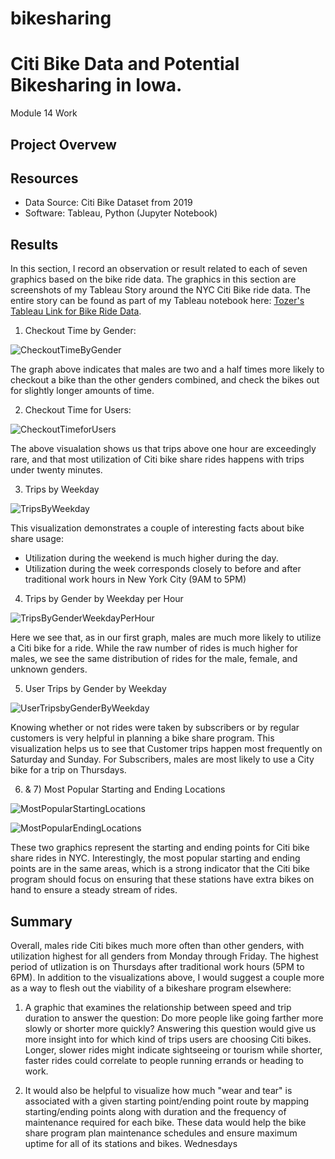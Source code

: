 # bikesharing
# Citi Bike Data and Potential Bikesharing in Iowa. 
Module 14 Work

## Project Overvew



## Resources
- Data Source: Citi Bike Dataset from 2019
- Software: Tableau, Python (Jupyter Notebook)

## Results
In this section, I record an observation or result related to each of seven graphics based on the bike ride data. The graphics in this section are screenshots of my Tableau Story around the NYC Citi Bike ride data. The entire story can be found as part of my Tableau notebook here: 
[Tozer's Tableau Link for Bike Ride Data](https://public.tableau.com/views/BikeshareData_16439399574750/NYCABikeStory?:language=en-US&:display_count=n&:origin=viz_share_link).

1) Checkout Time by Gender:

![CheckoutTimeByGender](https://github.com/Tozerh/bikesharing/blob/main/Checkout%20Time%20by%20Genders.PNG)

The graph above indicates that males are two and a half times more likely to checkout a bike than the other genders combined, and check the bikes out for slightly longer amounts of time. 

2) Checkout Time for Users: 

![CheckoutTimeforUsers](https://github.com/Tozerh/bikesharing/blob/main/Checkout%20Time%20for%20Users.PNG)

The above visualation shows us that trips above one hour are exceedingly rare, and that most utilization of Citi bike share rides happens with trips under twenty minutes. 

3) Trips by Weekday 

![TripsByWeekday](https://github.com/Tozerh/bikesharing/blob/main/Trips%20by%20Weekday.PNG)

This visualization demonstrates a couple of interesting facts about bike share usage: 
  - Utilization during the weekend is much higher during the day. 
  - Utilization during the week corresponds closely to before and after traditional work hours in New York City (9AM to 5PM)
  
4) Trips by Gender by Weekday per Hour

![TripsByGenderWeekdayPerHour](https://github.com/Tozerh/bikesharing/blob/main/Trips%20by%20Gender%20(Weekday%20per%20Hour)%20.PNG)

Here we see that, as in our first graph, males are much more likely to utilize a Citi bike for a ride. While the raw number of rides is much higher for males, we see the same distribution of rides for the male, female, and unknown genders. 

5) User Trips by Gender by Weekday

![UserTripsbyGenderByWeekday](https://github.com/Tozerh/bikesharing/blob/main/Users%20Trips%20by%20Gender%20by%20Weekday.PNG)

Knowing whether or not rides were taken by subscribers or by regular customers is very helpful in planning a bike share program. This visualization helps us to see that Customer trips happen most frequently on Saturday and Sunday. For Subscribers, males are most likely to use a City bike for a trip on Thursdays.

6) & 7) Most Popular Starting and Ending Locations

![MostPopularStartingLocations](https://github.com/Tozerh/bikesharing/blob/main/Most%20Popular%20Starting%20Locations.PNG)

![MostPopularEndingLocations](https://github.com/Tozerh/bikesharing/blob/main/Most%20Popular%20Ending%20Locations.PNG)

These two graphics represent the starting and ending points for Citi bike share rides in NYC. Interestingly, the most popular starting and ending points are in the same areas, which is a strong indicator that the Citi bike program should focus on ensuring that these stations have extra bikes on hand to ensure a steady stream of rides. 




## Summary

Overall, males ride Citi bikes much more often than other genders, with utilization highest for all genders from Monday through Friday. The highest period of utlization is on Thursdays after traditional work hours (5PM to 6PM). In addition to the visualizations above, I would suggest a couple more as a way to flesh out the viability of a bikeshare program elsewhere: 

1) A graphic that examines the relationship between speed and trip duration to answer the question: Do more people like going farther more slowly or shorter more quickly? Answering this question would give us more insight into for which kind of trips users are choosing Citi bikes. Longer, slower rides might indicate sightseeing or tourism while shorter, faster rides could correlate to people running errands or heading to work. 

2) It would also be helpful to visualize how much "wear and tear" is associated with a given starting point/ending point route by mapping starting/ending points along with duration and the frequency of maintenance required for each bike. These data would help the bike share program plan maintenance schedules and ensure maximum uptime for all of its stations and bikes. 
Wednesdays

